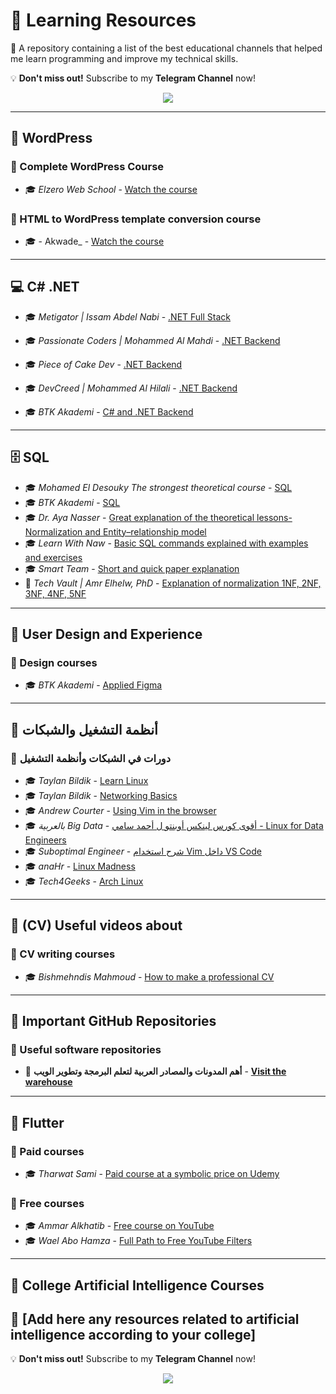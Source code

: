 # 🏫 Learning Resources

📌 A repository containing a list of the best educational channels that helped me learn programming and improve my technical skills.

💡 **Don't miss out!** Subscribe to my **Telegram Channel** now!



<p align="center">
  <a href="https://t.me/daifzone"><img src="https://img.shields.io/badge/Telegram%20Channel-26A5E4?style=for-the-badge&logo=telegram&logoColor=white"/></a>
</p>

---

## 📌 WordPress

### 🔹 Complete WordPress Course

- 🎓 _Elzero Web School_ - [Watch the course](https://www.youtube.com/watch?v=ctEAYHFcbHk&list=PLDoPjvoNmBAwCNR-UIRft5YuVlZKrYh20)

### 🔹 HTML to WordPress template conversion course

- 🎓 - Akwade\_ - [Watch the course](https://www.youtube.com/watch?v=eMK8CqAho84&list=PLdwVZzgkfKriYhrbbdJ4bjD1tLt-9HUC7)

---

## 💻 C# .NET

- 🎓 _Metigator | Issam Abdel Nabi_ - [.NET Full Stack](https://www.youtube.com/@Metigator)
- 🎓 _Passionate Coders | Mohammed Al Mahdi_ - [.NET Backend](https://www.youtube.com/@PassionateCoders/playlists)
- 🎓 _Piece of Cake Dev_ - [.NET Backend](https://www.youtube.com/@poclearn/playlists)
- 🎓 _DevCreed | Mohammed Al Hilali_ - [.NET Backend](https://www.youtube.com/@DevCreed/playlists)

- 🎓 _BTK Akademi_ - [C# and .NET Backend](https://www.btkakademi.gov.tr/portal/course/c-7008)

---

## 🗄️ SQL

- 🎓 _Mohamed El Desouky The strongest theoretical course_ - [SQL](https://www.youtube.com/playlist?list=PL37D52B7714788190)
- 🎓 _BTK Akademi_ - [SQL](https://www.btkakademi.gov.tr/portal/course/uygulamalarla-sql-ogreniyorum-8249)
- 🎓 _Dr. Aya Nasser_ - [Great explanation of the theoretical lessons- Normalization and Entity–relationship model](https://www.youtube.com/watch?v=q8VilMwPrR0&list=PLfOk7Ih7aac9OlBgWylPlKX8Qv66zP7Ek&ab_channel=Dr.AyaNasser-%D8%AF.%D8%A2%D9%8A%D8%A9%D9%86%D8%A7%D8%B5%D8%B1)
- 🎓 _Learn With Naw_ - [Basic SQL commands explained with examples and exercises](https://www.youtube.com/watch?v=kfH4WfBX3yY&ab_channel=LearnWithNaw)
- 🎓 _Smart Team_ - [Short and quick paper explanation](https://www.youtube.com/watch?v=Do6l420WF4E&list=PLPn4eVPZKtrI-AIET96mSMcPsKOevYnqm&ab_channel=SmartTeam)
- 🤩 _Tech Vault | Amr Elhelw, PhD_ - [Explanation of normalization 1NF, 2NF, 3NF, 4NF, 5NF](https://www.youtube.com/watch?v=1HEHa_EJa0k&ab_channel=TechVault)

---

## 🎨 User Design and Experience

### 🔹 Design courses

- 🎓 _BTK Akademi_ - [Applied Figma ](https://www.btkakademi.gov.tr/portal/course/uygulamali-figma-26902)

---

## 🐧 أنظمة التشغيل والشبكات

### 🔹 دورات في الشبكات وأنظمة التشغيل

- 🎓 _Taylan Bildik_ - [Learn Linux](https://www.youtube.com/watch?v=g00i4px9r6w&list=PLe-saRM3WlvPrVrWjfKBKOsEshlLpfmsQ)
- 🎓 _Taylan Bildik_ - [Networking Basics](https://www.youtube.com/playlist?list=PLe-saRM3WlvNJFG4DfwYzTL9P20M6DPHj)
- 🎓 _Andrew Courter_ - [Using Vim in the browser](https://www.youtube.com/watch?v=jeRSReSbxjw&t=11s&ab_channel=AndrewCourter)
- 🎓 _بالعربية Big Data_ - [أقوى كورس لينكس أوبنتو ل أحمد سامي - Linux for Data Engineers](https://www.youtube.com/watch?v=gojeTqXdBH0&t=80s&ab_channel=%D8%A8%D8%A7%D9%84%D8%B9%D8%B1%D8%A8%D9%8ABigData)
- 🎓 _Suboptimal Engineer_ - [شرح استخدام Vim داخل VS Code](https://www.youtube.com/watch?v=h-epcklOC_g&t=391s&ab_channel=SuboptimalEngineer)
- 🎓 _anaHr_ - [Linux Madness](https://www.youtube.com/watch?v=uWgBfnwAJcs&list=PL8pYI62gCNsVQcrZ46jXlNePNMJBRVssc&ab_channel=anaHr)
- 🎓 _Tech4Geeks_ - [Arch Linux](https://www.youtube.com/watch?v=2aWZ9YWo8UQ&list=PLZJc_LAnhhPYuZtHKgFVcoeoBs7usntm0&ab_channel=Tech4Geeks)

---

## 📃 (CV) Useful videos about

### 🔹 CV writing courses

- 🎓 _Bishmehndis Mahmoud_ - [How to make a professional CV](https://www.youtube.com/watch?v=WXH8vj_Q7Xo)

---

## 📂 Important GitHub Repositories

### 🔹 Useful software repositories

- 🔗 **أهم المدونات والمصادر العربية لتعلم البرمجة وتطوير الويب** - [**Visit the warehouse**](https://github.com/aissa-bouguern/arabic-programming-blogs)

---

## 📱 Flutter

### 🔹 Paid courses

- 🎓 _Tharwat Sami_ - [Paid course at a symbolic price on Udemy](https://www.udemy.com/course/best-and-complete-flutter-course-for-beginners/)

### 🔹 Free courses

- 🎓 _Ammar Alkhatib_ - [Free course on YouTube](https://www.youtube.com/watch?v=lRercKJaAes&list=PLw6Y5u47CYq47oDw63bMqkq06fjuoK_GJ)
- 🎓 _Wael Abo Hamza_ - [Full Path to Free YouTube Filters](https://www.youtube.com/watch?v=6bSP4vazmyw&list=PL93xoMrxRJIvtIXjAiX15wcyNv-LOWZa9)

---

## 🤖 College Artificial Intelligence Courses

## 📌 [Add here any resources related to artificial intelligence according to your college]

💡 **Don't miss out!** Subscribe to my **Telegram Channel** now!



<p align="center">
  <a href="https://t.me/daifzone"><img src="https://img.shields.io/badge/Telegram%20Channel-26A5E4?style=for-the-badge&logo=telegram&logoColor=white"/></a>
</p>
